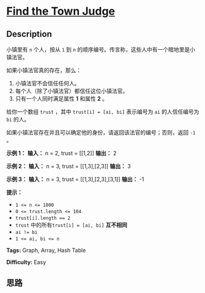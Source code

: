 # [Find the Town Judge][title]

## Description

小镇里有 `n` 个人，按从 `1` 到 `n` 的顺序编号。传言称，这些人中有一个暗地里是小镇法官。

如果小镇法官真的存在，那么：

  1. 小镇法官不会信任任何人。
  2. 每个人（除了小镇法官）都信任这位小镇法官。
  3. 只有一个人同时满足属性 **1** 和属性 **2** 。

给你一个数组 `trust` ，其中 `trust[i] = [ai, bi]` 表示编号为 `ai` 的人信任编号为 `bi` 的人。

如果小镇法官存在并且可以确定他的身份，请返回该法官的编号；否则，返回 `-1` 。



**示例 1：**
            **输入：** n = 2, trust = [[1,2]]    **输出：** 2    

**示例 2：**
            **输入：** n = 3, trust = [[1,3],[2,3]]    **输出：** 3    

**示例 3：**
            **输入：** n = 3, trust = [[1,3],[2,3],[3,1]]    **输出：** -1    



**提示：**

  * `1 <= n <= 1000`
  * `0 <= trust.length <= 104`
  * `trust[i].length == 2`
  * `trust` 中的所有`trust[i] = [ai, bi]` **互不相同**
  * `ai != bi`
  * `1 <= ai, bi <= n`


**Tags:** Graph, Array, Hash Table

**Difficulty:** Easy

## 思路

[title]: https://leetcode-cn.com/problems/find-the-town-judge
